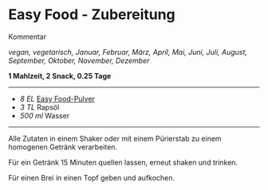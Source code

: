 # Easy Food - Zubereitung

Kommentar

*vegan, vegetarisch, Januar, Februar, März, April, Mai, Juni, Juli, August, September, Oktober, November, Dezember*

**1 Mahlzeit, 2 Snack, 0.25 Tage**

---

- *8 EL* [Easy Food-Pulver](easy_food-pulver.md)
- *3 TL* Rapsöl
- *500 ml* Wasser

---

Alle Zutaten in einem Shaker oder mit einem Pürierstab zu einem homogenen Getränk verarbeiten.

Für ein Getränk 15 Minuten quellen lassen, erneut shaken und trinken.

Für einen Brei in einen Topf geben und aufkochen.
